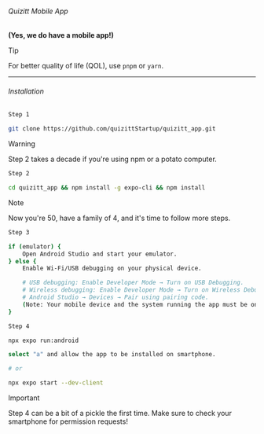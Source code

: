###### Quizitt Mobile App  
**(Yes, we do have a mobile app!)**

> [!TIP]  
> For better quality of life (QOL), use `pnpm` or `yarn`.

---

###### Installation

```bash
Step 1

git clone https://github.com/quizittStartup/quizitt_app.git
```

> [!WARNING]
> Step 2 takes a decade if you're using npm or a potato computer.

```bash
Step 2

cd quizitt_app && npm install -g expo-cli && npm install

```

> [!NOTE]
> Now you're 50, have a family of 4, and it's time to follow more steps.


```bash
Step 3

if (emulator) {
    Open Android Studio and start your emulator.
} else {
    Enable Wi-Fi/USB debugging on your physical device.

    # USB debugging: Enable Developer Mode → Turn on USB Debugging.
    # Wireless debugging: Enable Developer Mode → Turn on Wireless Debugging.  
    # Android Studio → Devices → Pair using pairing code.  
    (Note: Your mobile device and the system running the app must be on the same network.)
}

```

```bash
Step 4

npx expo run:android

select "a" and allow the app to be installed on smartphone.

# or

npx expo start --dev-client

```
> [!IMPORTANT]
> Step 4 can be a bit of a pickle the first time.
> Make sure to check your smartphone for permission requests!